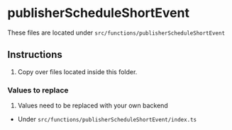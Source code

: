 # publisherScheduleShortEvent

These files are located under `src/functions/publisherScheduleShortEvent`

## Instructions

1. Copy over files located inside this folder.

### Values to replace

1. Values need to be replaced with your own backend

- Under `src/functions/publisherScheduleShortEvent/index.ts`
